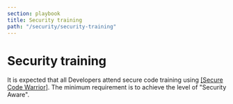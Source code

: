 ```yaml
---
section: playbook
title: Security training
path: "/security/security-training"
---
```


# Security training

It is expected that all Developers attend secure code training using
[[Secure Code Warrior]](https://securecodewarrior.com/). The
minimum requirement is to achieve the level of "Security Aware".
